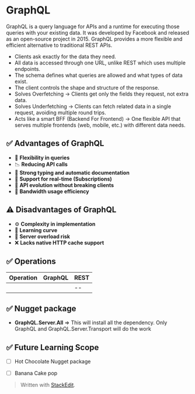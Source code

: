 # GraphQL
GraphQL is a query language for APIs and a runtime for executing those queries with your existing data. It was developed by Facebook and released as an open-source project in 2015. GraphQL provides a more flexible and efficient alternative to traditional REST APIs.

 - Clients ask exactly for the data they need.
 - All data is accessed through one URL, unlike REST which uses multiple endpoints.
 - The schema defines what queries are allowed and what types of data exist.
 - The client controls the shape and structure of the response.
 - Solves Overfetching → Clients get only the fields they request, not 		extra data.
 - Solves Underfetching → Clients can fetch related data in a single request, avoiding multiple round trips.
 - Acts like a smart BFF (Backend For Frontend) → One flexible API that serves multiple frontends (web, mobile, etc.) with different data needs.
 
 ## ✅ Advantages of GraphQL
 - 🔄 **Flexibility in queries**
 - 📉 **Reducing API calls**  
 - 🧾 **Strong typing and automatic documentation**  
 - 📡 **Support for real-time (Subscriptions)**  
 - 🚀 **API evolution without breaking clients**  
 - 📶 **Bandwidth usage efficiency**

 ## ⚠️ Disadvantages of GraphQL
 - ⚙️ **Complexity in implementation**  
 - 📘 **Learning curve**  
 - 🧠 **Server overload risk**  
 - ❌ **Lacks native HTTP cache support**
  ## ✅ Operations
  
|  Operation| GraphQL  | REST  | 
| - |--|--  | 
|  |  |--  | 

 
 ## ✅ Nugget package 
 - **GraphQL.Server.All**  => This will install all the dependency. Only GraphQL and GraphQL.Server.Transport will do the work

 ## ✅ Future Learning Scope
 - [ ] Hot Chocolate Nugget package 
 - [ ] Banana Cake pop



> Written with [StackEdit](https://stackedit.io/).
<!--stackedit_data:
eyJoaXN0b3J5IjpbLTUwMTI3NDMzMiwxNzM0MTQ3MTk2LC01MD
M4NzEyNzMsNDE4ODU1MDcsODMwNjE4OTMzLDE3NzA0MTg5MDAs
NzMwOTk4MTE2XX0=
-->